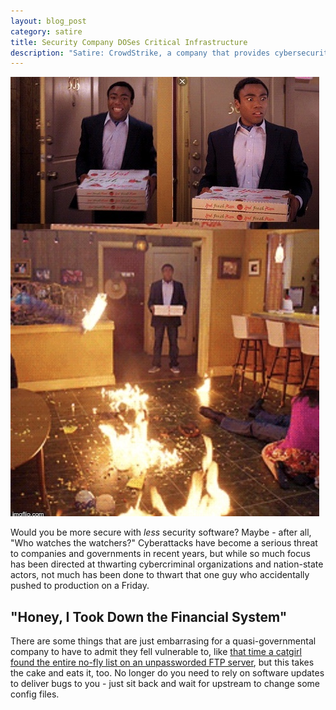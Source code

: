 ```yaml
---
layout: blog_post
category: satire
title: Security Company DOSes Critical Infrastructure
description: "Satire: CrowdStrike, a company that provides cybersecurity to its customers, just took down critical infrastructure"
---
```


![Pizza delivery to house on fire meme](/assets/images/memes/blog/pizza-fire.jpg)

Would you be more secure with *less* security software? Maybe - after all, "Who watches the watchers?" Cyberattacks have become a serious threat to companies and governments in recent years, but while so much focus has been directed at thwarting cybercriminal organizations and nation-state actors, not much has been done to thwart that one guy who accidentally pushed to production on a Friday.

## "Honey, I Took Down the Financial System"

There are some things that are just embarrasing for a quasi-governmental company to have to admit they fell vulnerable to, like [that time a catgirl found the entire no-fly list on an unpassworded FTP server](https://www.techradar.com/news/entire-us-no-fly-list-leaked-online-after-being-left-on-an-unsecured-server), but this takes the cake and eats it, too. No longer do you need to rely on software updates to deliver bugs to you - just sit back and wait for upstream to change some config files.